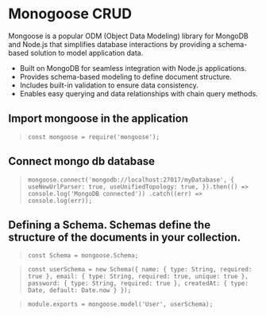 # Monogoose CRUD 
Mongoose is a popular ODM (Object Data Modeling) library for MongoDB and Node.js that simplifies database interactions by providing a schema-based solution to model application data.

- Built on MongoDB for seamless integration with Node.js applications.
- Provides schema-based modeling to define document structure.
- Includes built-in validation to ensure data consistency.
- Enables easy querying and data relationships with chain query methods.

## Import mongoose in the application
> `const mongoose = require('mongoose');`

## Connect mongo db database
> `mongoose.connect('mongodb://localhost:27017/myDatabase', {
    useNewUrlParser: true,
    useUnifiedTopology: true,
}).then(() => console.log('MongoDB connected'))
  .catch((err) => console.log(err));`

## Defining a Schema. Schemas define the structure of the documents in your collection.

> `const Schema = mongoose.Schema;`

> `const userSchema = new Schema({
  name: {
    type: String,
    required: true
  },
  email: {
    type: String,
    required: true,
    unique: true
  },
  password: {
    type: String,
    required: true
  },
  createdAt: {
    type: Date,
    default: Date.now
  }
});`

> `module.exports = mongoose.model('User', userSchema);`

> 
